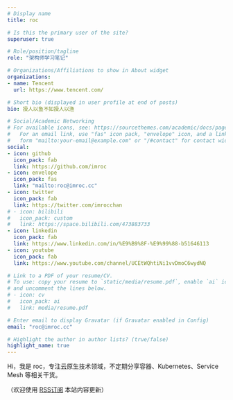 ```yaml
---
# Display name
title: roc

# Is this the primary user of the site?
superuser: true

# Role/position/tagline
role: "架构师学习笔记"

# Organizations/Affiliations to show in About widget
organizations:
- name: Tencent
  url: https://www.tencent.com/

# Short bio (displayed in user profile at end of posts)
bio: 授人以鱼不如授人以渔

# Social/Academic Networking
# For available icons, see: https://sourcethemes.com/academic/docs/page-builder/#icons
#   For an email link, use "fas" icon pack, "envelope" icon, and a link in the
#   form "mailto:your-email@example.com" or "/#contact" for contact widget.
social:
- icon: github
  icon_pack: fab
  link: https://github.com/imroc
- icon: envelope
  icon_pack: fas
  link: "mailto:roc@imroc.cc" 
- icon: twitter
  icon_pack: fab
  link: https://twitter.com/imrocchan
# - icon: bilibili
#   icon_pack: custom
#   link: https://space.bilibili.com/473883733
- icon: linkedin
  icon_pack: fab
  link: https://www.linkedin.com/in/%E9%B9%8F-%E9%99%88-b51646113
- icon: youtube
  icon_pack: fab
  link: https://www.youtube.com/channel/UCEtWQhtiNi1vvDmoC6wydNQ

# Link to a PDF of your resume/CV.
# To use: copy your resume to `static/media/resume.pdf`, enable `ai` icons in `params.toml`, 
# and uncomment the lines below.
# - icon: cv
#   icon_pack: ai
#   link: media/resume.pdf

# Enter email to display Gravatar (if Gravatar enabled in Config)
email: "roc@imroc.cc"

# Highlight the author in author lists? (true/false)
highlight_name: true
---
```


Hi，我是 roc，专注云原生技术领域，不定期分享容器、Kubernetes、Service Mesh 等相关干货。

（欢迎使用 [RSS订阅](/index.xml) 本站内容更新）